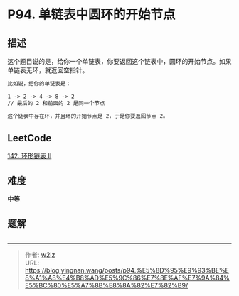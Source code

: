 # P94. 单链表中圆环的开始节点


<!--more-->

## 描述

这个题目说的是，给你一个单链表，你要返回这个链表中，圆环的开始节点。如果单链表无环，就返回空指针。

```markdown
比如说，给你的单链表是：

1 -> 2 -> 4 -> 8 -> 2
// 最后的 2 和前面的 2 是同一个节点

这个链表中存在环，并且环的开始节点是 2，于是你要返回节点 2。
```

## LeetCode

[142. 环形链表 II](https://leetcode.cn/problems/linked-list-cycle-ii/description/)

## 难度

**中等**

## 题解

```java

```


---

> 作者: [w2lz](https://github.com/w2lz)  
> URL: https://blog.yingnan.wang/posts/p94.%E5%8D%95%E9%93%BE%E8%A1%A8%E4%B8%AD%E5%9C%86%E7%8E%AF%E7%9A%84%E5%BC%80%E5%A7%8B%E8%8A%82%E7%82%B9/  

